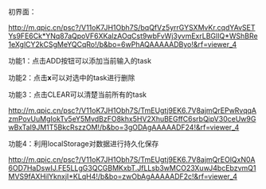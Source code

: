 初界面：

http://m.qpic.cn/psc?/V11oK7JH1Obh7S/bqQfVz5yrrGYSXMvKr.cqdYAvSETYs9FE6Ck*YNq87aQpoVF6XKalzAOqCst9wbFvWj3yvmExrLBGlIQ*WShBRe1eXglCY2kCSgMeYQCqRo!/b&bo=6wPhAQAAAAADByo!&rf=viewer_4

功能1：点击ADD按钮可以添加当前输入的task

功能2：点击**x**可以对选中的task进行删除

功能3：点击CLEAR可以清楚当前所有的task

http://m.qpic.cn/psc?/V11oK7JH1Obh7S/TmEUgtj9EK6.7V8ajmQrEPwRvqqAzmPovUuMgIokTv5eY5MvdBzFO8khx5HV2XhuBEGffC6srbQipV30ceUw9GwBxTaI9JM1T5BkcRszzOM!/b&bo=3gODAgAAAAADF24!&rf=viewer_4

功能4：利用localStorage对数据进行持久化保存

http://m.qpic.cn/psc?/V11oK7JH1Obh7S/TmEUgtj9EK6.7V8ajmQrEOlQxN0A6OD7HaDswIJ.FE5LLgG3QCGBMKxbT.JfLLsb3wMCO23XuwJ4bcEbzvmQ1MVS9fAXHilYknxjI*KLqH4!/b&bo=zwObAgAAAAADF2c!&rf=viewer_4
